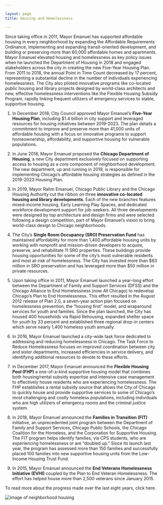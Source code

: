 ```yaml
---

layout: page
title: Housing and Homelessness 

---
```


Since taking office in 2011, Mayor Emanuel has supported affordable housing in every neighborhood by expanding the Affordable Requirements Ordinance, implementing and expanding transit-oriented development, and building or preserving more than 60,000 affordable homes and apartments. Mayor Emanuel elevated housing and homelessness as key policy issues when he launched the Department of Housing in 2018 and engaged stakeholders across the city in creating the new Five-Year Housing Plan. From 2011 to 2018, the annual Point in Time Count decreased by 17 percent, representing a substantial decline in the number of individuals experiencing homelessness. The City also piloted innovative programs like co-located public housing and library projects designed by world-class architects and new, effective homelessness interventions like the Flexible Housing Subsidy Program, rapidly linking frequent utilizers of emergency services to stable, supportive housing. 

1. In December 2018, City Council approved Mayor Emanuel’s **Five-Year Housing Plan**, including $1.4 billion in city support and leveraged resources for housing initiatives between 2019-2023. The plan details a commitment to improve and preserve more than 41,000 units of affordable housing with a focus on innovative programs to support homeownership, affordability, and supportive housing for vulnerable populations.

1. In June 2018, Mayor Emanuel proposed the **Chicago Department of Housing**, a new City department exclusively focused on supporting access to housing as a core component of neighborhood development. The new department, up and running in 2019, is responsible for implementing Chicago’s affordable housing strategies as defined in the 2019-2023 Housing Plan. 

1. In 2019, Mayor Rahm Emanuel, Chicago Public Library and the Chicago Housing Authority cut the ribbon on three **innovative co-located housing and library developments**. Each of the new branches features mixed-income housing, Early Learning Play Spaces, and dedicated workforce development support for job-seekers. All three developments were designed by top architecture and design firms and were selected following a design competition, part of Mayor Emanuel’s vision to bring world-class design to Chicago neighborhoods.

1. The City’s **Single Room Occupancy (SRO) Preservation Fund** has maintained affordability for more than 1,400 affordable housing units by working with nonprofit and mission-driven developers to acquire, preserve, and rehabilitate 11 SRO properties. These buildings provide housing opportunities for some of the city’s most vulnerable residents and most at-risk of homelessness. The City has invested more than $83 million in SRO preservation and has leveraged more than $50 million in private resources. 

1. Upon taking office in 2011, Mayor Emanuel launched a year-long effort between the Department of Family and Support Services (DFSS) and the Chicago Alliance to End Homelessness (now All Chicago) to redevelop Chicago’s Plan to End Homelessness. This effort resulted in the August 2012 release of Plan 2.0, a seven-year action plan focused on homelessness prevention, the “housing first” model, and wraparound services for youth and families. Since the plan launched, the City has housed 400 households via Rapid Rehousing, expanded shelter space for youth by 33 percent and established three regional drop-in centers which serve nearly 1,400 homeless youth annually.

1. In 2016, Mayor Emanuel launched a city-wide task force dedicated to addressing and reducing homelessness in Chicago. The Task Force to Reduce Homelessness focuses on improved coordination between city and sister departments, increased efficiencies in service delivery, and identifying additional resources to devote to these efforts.

1. In December 2017, Mayor Emanuel announced the **Flexible Housing Pool (FHP)** a one-of-a-kind supportive housing model that combines both housing/rental subsidy expertise and intensive case management to effectively house residents who are experiencing homelessness. The FHP establishes a rental subsidy source that allows the City of Chicago to quickly house and provide supportive services to some of Chicago’s most challenging and costly homeless populations, including individuals who are high utilizers of emergency rooms and the criminal justice system.

1. In 2018, Mayor Emanuel announced the **Families in Transition (FIT)** initiative, an unprecedented joint program between the Department of Family and Support Services, Chicago Public Schools, the Chicago Coalition for the Homeless, and the Corporation for Supportive Housing. The FIT program helps identify families, via CPS students, who are experiencing homelessness or are “doubled up.” Since its launch last year, the program has assessed more than 150 families and successfully placed 100 families into new supportive housing units from the Low-Income Housing Trust Fund.

1. In 2015, Mayor Emanuel announced the **End Veterans Homelessness Initiative (EVHI)** coupled by the Plan to End Veteran Homelessness. The effort has helped house more than 2,500 veterans since January 2015.

To read more about the progress made over the last eight years, click here.

![image of neighborhood housing](EAST_SIDE.jpg) 
